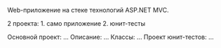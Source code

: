 Web-приложение на стеке технологий ASP.NET MVC.

2 проекта: 
	1. само приложение
	2. юнит-тесты

Основной проект:
...
Описание:
...
Классы:
...
Проект юнит-тестов:
...